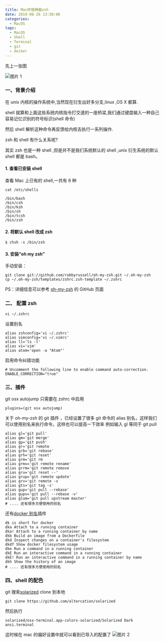 ```yaml
---
title: Mac终端神器zsh
date: 2019-06-26 13:50:06
categories:
  - MacOS
tags:
  - MacOS
  - Shell
  - Terminal
  - git
  - docker
---
```


<!--more-->

先上一张图

![图片 1](1.png)

### 一、背景介绍

在 unix 内核的操作系统中,当然现在衍生出好多分支,linux ,OS X 都算.

shell 就算和上面这些系统内核指令打交道的一座桥梁,我们通过键盘输入一种自己容易记忆识别的符号标识(shell 命令)

然后 shell 解析这种命令再反馈给内核去执行一系列操作.

zsh 和 shell 有什么关系呢?

其实 zsh 也是一种 shell ,但是并不是我们系统默认的 shell ,unix 衍生系统的默认 shell 都是 bash。

#### 1. 查看已安装 shell

查看 Mac 上已有的 shell,一共有 6 种

```
cat /etc/shells

/bin/bash
/bin/csh
/bin/ksh
/bin/sh
/bin/tcsh
/bin/zsh
```

#### 2. 将默认 shell 改成 zsh

```
$ chsh -s /bin/zsh
```

#### 3. 安装“oh my zsh”

手动安装：

```
git clone git://github.com/robbyrussell/oh-my-zsh.git ~/.oh-my-zsh
cp ~/.oh-my-zsh/templates/zshrc.zsh-template ~/.zshrc
```

PS：详细信息可以参考 [oh-my-zsh](https://github.com/robbyrussell/oh-my-zsh) 的 GitHub 页面

### 二、 配置 zsh

```
vi ~/.zshrc
```

设置别名

```
alias zshconfig='vi ~/.zshrc'
alias vimconfig='vi ~/.vimrc'
alias ll='ls -l'
alias vi='vim'
alias atom='open -a "Atom"'
```

启用命令纠错功能

```
# Uncomment the following line to enable command auto-correction.
ENABLE_CORRECTION="true"
```

### 三、插件

git
osx
autojump
只需要在.zshrc 中启用

```
plugins=(git osx autojump)
```

关于 oh-my-zsh 的 git 插件 ，已经设置了很多 git 命令的 alias 别名，这样我们可以使用别名来执行命令，这样也可以提高一下效率
例如输入 gl 等同于 git pull

```
alias gl='git pull'
alias gm='git merge'
alias gp='git push'
alias gr='git remote
alias grb='git rebase'
alias grh='git reset'
alias grm='git rm
alias grmv='git remote rename'
alias grrm='git remote remove
alias gru='git reset --'
alias grup='git remote update'
alias grv='git remote -v
alias gts='git tag -s'
alias gup='git pull --rebase'
alias gupv='git pull --rebase -v'
alias glum='git pull upstream master'
# .... 还有很多方便使用的别名
```

还有[docker 别名](https://github.com/akarzim/zsh-docker-aliases)插件

```
dk is short for docker
dka Attach to a running container
dka! Attach to a running container by name
dkb Build an image from a Dockerfile
dkd Inspect changes on a container's filesystem
dkdf Show docker filesystem usage
dke Run a command in a running container
dkE Run an interactive command in a running container
dkE! Run an interactive command in a running container by name
dkh Show the history of an image
# .... 还有很多方便使用的别名
```

### 四、shell 的配色

git 搜索[solarized](https://github.com/altercation/solarized) clone 到本地

```
git clone https://github.com/altercation/solarized
```

然后执行

```
solarized/osx-terminal.app-colors-solarized/Solarized Dark ansi.terminal
```

这时候在 mac 的偏好设置中就可以看到已导入的配置了
![图片 2](2.png)
